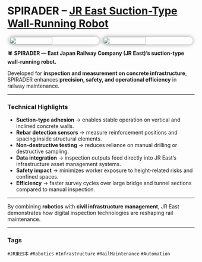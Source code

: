 # SPIRADER – [JR East Suction-Type Wall-Running Robot](https://www.jreast.co.jp/development/theme/ict/pdf/ict55.pdf)

<div style="display:flex;flex-wrap:wrap;gap:10px;justify-content:center;">
  <img src="/alvin-site/JPG_VID/PXL_20240515_075819881.jpg?v=3"
       style="width:48%;border-radius:12px;box-shadow:0 0 12px rgba(0,0,0,0.4);">
  <img src="/alvin-site/JPG_VID/PXL_20240515_075852771.jpg?v=3"
       style="width:48%;border-radius:12px;box-shadow:0 0 12px rgba(0,0,0,0.4);">
</div>

🕷️ **SPIRADER — East Japan Railway Company (JR East)’s suction-type wall-running robot.**  

Developed for **inspection and measurement on concrete infrastructure**, SPIRADER enhances **precision, safety, and operational efficiency** in railway maintenance.  

---

### Technical Highlights
- **Suction-type adhesion** → enables stable operation on vertical and inclined concrete walls.  
- **Rebar detection sensors** → measure reinforcement positions and spacing inside structural elements.  
- **Non-destructive testing** → reduces reliance on manual drilling or destructive sampling.  
- **Data integration** → inspection outputs feed directly into JR East’s infrastructure asset management systems.  
- **Safety impact** → minimizes worker exposure to height-related risks and confined spaces.  
- **Efficiency** → faster survey cycles over large bridge and tunnel sections compared to manual inspection.  

---

By combining **robotics** with **civil infrastructure management**, JR East demonstrates how digital inspection technologies are reshaping rail maintenance.  

---

### Tags  
`#JR東日本` `#Robotics` `#Infrastructure` `#RailMaintenance` `#Automation`
